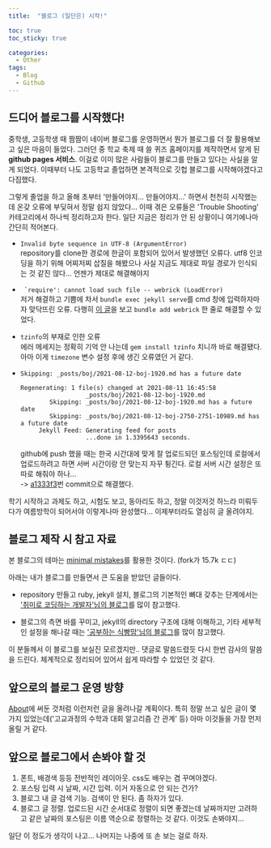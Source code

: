 ```yaml
---
title:  "블로그 (일단은) 시작!"

toc: true
toc_sticky: true

categories:
  - Other
tags:
  - Blog
  - Github
---
```

## 드디어 블로그를 시작했다!

중학생, 고등학생 때 짬짬이 네이버 블로그를 운영하면서 뭔가 블로그를 더 잘 활용해보고 싶은 마음이 들었다. 그러던 중 학교 축제 때 쓸 퀴즈 홈페이지를 제작하면서 알게 된 **github pages 서비스**. 이걸로 이미 많은 사람들이 블로그를 만들고 있다는 사실을 알게 되었다. 이때부터 나도 고등학교 졸업하면 본격적으로 깃헙 블로그를 시작해야겠다고 다짐했다.

그렇게 졸업을 하고 올해 초부터 '만들어야지... 만들어야지...' 하면서 천천히 시작했는데 온갖 오류에 부딪혀서 정말 쉽지 않았다... 이때 겪은 오류들은 'Trouble Shooting' 카테고리에서 하나씩 정리하고자 한다. 일단 지금은 정리가 안 된 상황이니 여기에나마 간단히 적어본다.

* ```Invalid byte sequence in UTF-8 (ArgumentError)```  
  repository를 clone한 경로에 한글이 포함되어 있어서 발생했던 오류다. utf8 인코딩을 하기 위해 어찌저찌 삽질을 해봤으나 사실 지금도 제대로 파일 경로가 인식되는 것 같진 않다... 언젠가 제대로 해결해야지

* ``` `require': cannot load such file -- webrick (LoadError)```  
  저거 해결하고 기쁨에 차서 ```bundle exec jekyll serve```를 cmd 창에 입력하자마자 맞닥뜨린 오류. 다행히 [이 글](https://junho85.pe.kr/1850)을 보고 ```bundle add webrick``` 한 줄로 해결할 수 있었다.

* ```tzinfo```의 부재로 인한 오류  
  에러 메세지는 정확히 기억 안 나는데 ```gem install tzinfo``` 치니까 바로 해결됐다. 아마 이게 ```timezone``` 변수 설정 후에 생긴 오류였던 거 같다.

* ```Skipping: _posts/boj/2021-08-12-boj-1920.md has a future date```

  ```
  Regenerating: 1 file(s) changed at 2021-08-11 16:45:58
                    _posts/boj/2021-08-12-boj-1920.md
          Skipping: _posts/boj/2021-08-12-boj-1920.md has a future date
          Skipping: _posts/boj/2021-08-12-boj-2750-2751-10989.md has a future date
       Jekyll Feed: Generating feed for posts
                    ...done in 1.3395643 seconds.
  ```

  github에 push 했을 때는 한국 시간대에 맞게 잘 업로드되던 포스팅인데 로컬에서 업로드하려고 하면 서버 시간이랑 안 맞는지 자꾸 튕긴다. 로컬 서버 시간 설정은 또 따로 해줘야 하나...  
  -> [a1333f3](https://github.com/B0neh3ad/B0neh3ad.github.io/commit/a1333f3cf2d76353912b438db023225573983ffc)번 commit으로 해결했다.

학기 시작하고 과제도 하고, 시험도 보고, 동아리도 하고, 정말 이것저것 하느라 미뤄두다가 여름방학이 되어서야 이렇게나마 완성했다... 이제부터라도 열심히 글 올려야지.

## 블로그 제작 시 참고 자료

본 블로그의 테마는 [minimal mistakes](https://github.com/mmistakes/minimal-mistakes)를 활용한 것이다. (fork가 15.7k ㄷㄷ)

아래는 내가 블로그를 만들면서 큰 도움을 받았던 글들이다.  

* repository 만들고 ruby, jekyll 설치, 블로그의 기본적인 뼈대 갖추는 단계에서는 ['취미로 코딩하는 개발자'님의 블로그](https://devinlife.com/howto/)를 많이 참고했다.  

* 블로그의 측면 바를 꾸미고, jekyll의 directory 구조에 대해 이해하고, 기타 세부적인 설정을 해나갈 때는 ['공부하는 식빵맘'님의 블로그](https://ansohxxn.github.io/categories/#blog)를 많이 참고했다.

이 분들께서 이 블로그를 보실진 모르겠지만.. 댓글로 말씀드렸듯 다시 한번 감사의 말씀을 드린다. 체계적으로 정리되어 있어서 쉽게 따라할 수 있었던 것 같다.

## 앞으로의 블로그 운영 방향

[About](/about)에 써둔 것처럼 이런저런 글을 올려나갈 계획이다. 특히 정말 쓰고 싶은 글이 몇 가지 있었는데('고교과정의 수학과 대회 알고리즘 간 관계' 등) 아마 이것들을 가장 먼저 올릴 거 같다.

## 앞으로 블로그에서 손봐야 할 것

1) 폰트, 배경색 등등 전반적인 레이아웃. css도 배우는 겸 꾸며야겠다.  
2) 포스팅 입력 시 날짜, 시간 입력. 이거 자동으로 안 되는 건가?  
3) 블로그 내 글 검색 기능. 검색이 안 된다. 좀 하자가 있다.  
4) 블로그 글 정렬. 업로드된 시간 순서대로 정렬이 되면 좋겠는데 날짜까지만 고려하고 같은 날짜의 포스팅은 이름 역순으로 정렬하는 것 같다. 이것도 손봐야지...

일단 이 정도가 생각이 나고... 나머지는 나중에 또 손 보는 걸로 하자.
